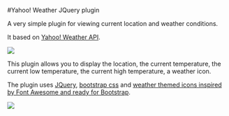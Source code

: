 #Yahoo! Weather JQuery plugin

A very simple plugin for viewing current location and weather conditions. 

It based on [Yahoo! Weather API](https://developer.yahoo.com/weather/). 

![](https://github.com/fornitio/yahoo-weather-jquery-plugin/example.png)

This plugin allows you to display the location, the current temperature, the current low temperature, the current high temperature, a weather icon.

The plugin uses [JQuery](https://jquery.com/), [bootstrap css](http://getbootstrap.com/css/) and [weather themed icons inspired by Font Awesome and ready for Bootstrap](http://erikflowers.github.io/weather-icons/).

![](https://poweredby.yahoo.com/purple.png)


